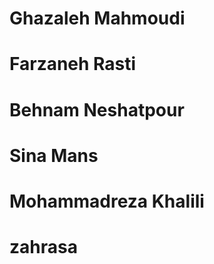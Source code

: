 
# Ghazaleh Mahmoudi

# Farzaneh Rasti

# Behnam Neshatpour

# Sina Mans

# Mohammadreza Khalili

# zahrasa

